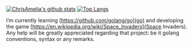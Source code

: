 [![ChrisAmelia's github stats](https://github-readme-stats.vercel.app/api?username=ChrisAmelia&count_private=true&show_icons=true&theme=react)](https://github.com/anuraghazra/github-readme-stats) [![Top Langs](https://github-readme-stats.vercel.app/api/top-langs/?username=ChrisAmelia&layout=compact&theme=react)](https://github.com/anuraghazra/github-readme-stats)

I’m currently learning [https://github.com/golang/go](go) and developing the game [https://en.wikipedia.org/wiki/Space_Invaders](Space Invaders).
Any help will be greatly appreciated regarding that project: be it golang conventions, syntax or any remarks.
